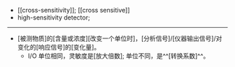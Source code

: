 - [[cross-sensitivity]]; [[cross sensitive]]
- high-sensitivity detector;
- ---
- [被测物质]的[含量或浓度][改变一个单位时]，[分析信号]/[仪器输出信号]/对变化的[响应信号]的[变化量]。
    - I/O 单位相同，灵敏度是[放大倍数]; 单位不同，是^^[转换系数]^^。
